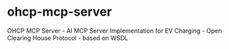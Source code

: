 # ohcp-mcp-server
OHCP MCP Server - AI MCP Server Implementation for EV Charging - Open Clearing House Protocol - based on WSDL
